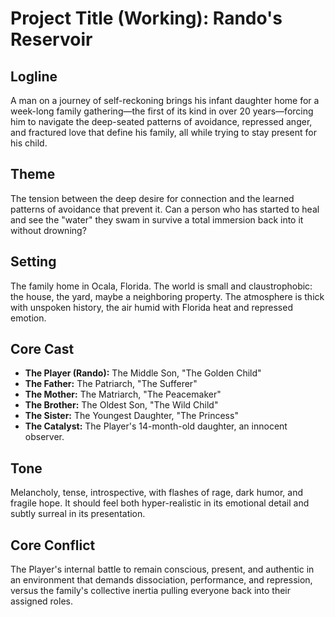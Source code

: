 # Project Title (Working): Rando's Reservoir

## Logline
A man on a journey of self-reckoning brings his infant daughter home for a week-long family gathering—the first of its kind in over 20 years—forcing him to navigate the deep-seated patterns of avoidance, repressed anger, and fractured love that define his family, all while trying to stay present for his child.

## Theme
The tension between the deep desire for connection and the learned patterns of avoidance that prevent it. Can a person who has started to heal and see the "water" they swam in survive a total immersion back into it without drowning?

## Setting
The family home in Ocala, Florida. The world is small and claustrophobic: the house, the yard, maybe a neighboring property. The atmosphere is thick with unspoken history, the air humid with Florida heat and repressed emotion.

## Core Cast

- **The Player (Rando):** The Middle Son, "The Golden Child"
- **The Father:** The Patriarch, "The Sufferer"
- **The Mother:** The Matriarch, "The Peacemaker"
- **The Brother:** The Oldest Son, "The Wild Child"
- **The Sister:** The Youngest Daughter, "The Princess"
- **The Catalyst:** The Player's 14-month-old daughter, an innocent observer.

## Tone
Melancholy, tense, introspective, with flashes of rage, dark humor, and fragile hope. It should feel both hyper-realistic in its emotional detail and subtly surreal in its presentation.

## Core Conflict
The Player's internal battle to remain conscious, present, and authentic in an environment that demands dissociation, performance, and repression, versus the family's collective inertia pulling everyone back into their assigned roles.